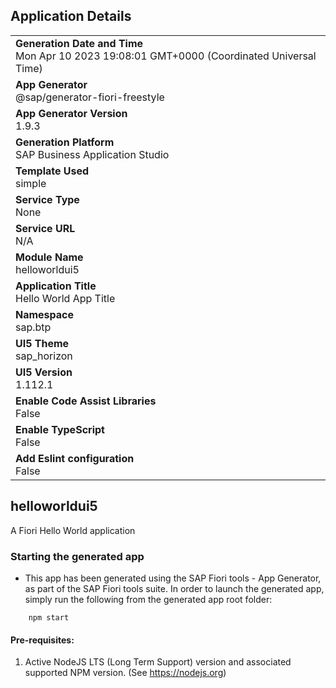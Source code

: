 ## Application Details
|               |
| ------------- |
|**Generation Date and Time**<br>Mon Apr 10 2023 19:08:01 GMT+0000 (Coordinated Universal Time)|
|**App Generator**<br>@sap/generator-fiori-freestyle|
|**App Generator Version**<br>1.9.3|
|**Generation Platform**<br>SAP Business Application Studio|
|**Template Used**<br>simple|
|**Service Type**<br>None|
|**Service URL**<br>N/A
|**Module Name**<br>helloworldui5|
|**Application Title**<br>Hello World App Title|
|**Namespace**<br>sap.btp|
|**UI5 Theme**<br>sap_horizon|
|**UI5 Version**<br>1.112.1|
|**Enable Code Assist Libraries**<br>False|
|**Enable TypeScript**<br>False|
|**Add Eslint configuration**<br>False|

## helloworldui5

A Fiori Hello World application

### Starting the generated app

-   This app has been generated using the SAP Fiori tools - App Generator, as part of the SAP Fiori tools suite.  In order to launch the generated app, simply run the following from the generated app root folder:

```
    npm start
```

#### Pre-requisites:

1. Active NodeJS LTS (Long Term Support) version and associated supported NPM version.  (See https://nodejs.org)



